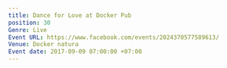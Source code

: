 ```yaml
---
title: Dance for Love at Docker Pub
position: 30
Genre: Live
Event URL: https://www.facebook.com/events/2024370577589613/
Venue: Docker natura
Event date: 2017-09-09 07:00:00 +07:00
---
```


